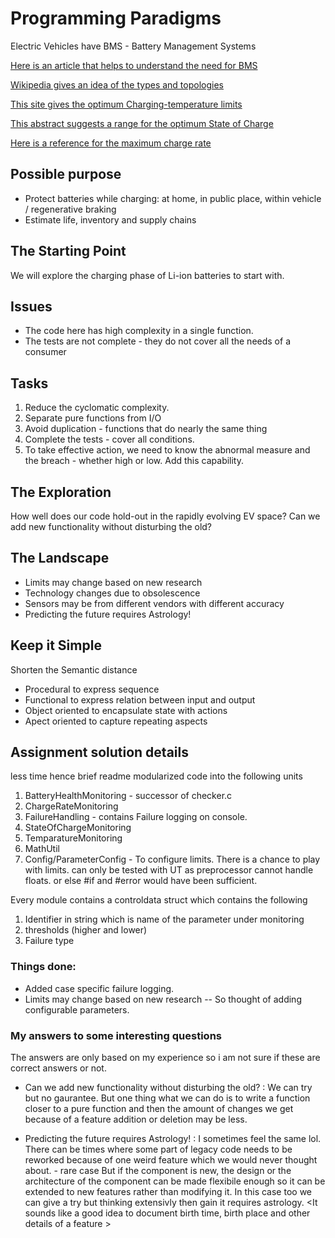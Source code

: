 # Programming Paradigms

Electric Vehicles have BMS - Battery Management Systems

[Here is an article that helps to understand the need for BMS](https://circuitdigest.com/article/battery-management-system-bms-for-electric-vehicles)

[Wikipedia gives an idea of the types and topologies](https://en.wikipedia.org/wiki/Battery_management_system)

[This site gives the optimum Charging-temperature limits](https://batteryuniversity.com/learn/article/charging_at_high_and_low_temperatures)

[This abstract suggests a range for the optimum State of Charge](https://www.sciencedirect.com/science/article/pii/S2352484719310911)

[Here is a reference for the maximum charge rate](https://www.electronics-notes.com/articles/electronic_components/battery-technology/li-ion-lithium-ion-charging.php#:~:text=Constant%20current%20charge:%20In%20the%20first%20stage%20of,rate%20of%20a%20maximum%20of%200.8C%20is%20recommended.)

## Possible purpose

- Protect batteries while charging:
at home, in public place, within vehicle / regenerative braking
- Estimate life, inventory and supply chains

## The Starting Point

We will explore the charging phase of Li-ion batteries to start with.

## Issues

- The code here has high complexity in a single function.
- The tests are not complete - they do not cover all the needs of a consumer

## Tasks

1. Reduce the cyclomatic complexity.
1. Separate pure functions from I/O
1. Avoid duplication - functions that do nearly the same thing
1. Complete the tests - cover all conditions.
1. To take effective action, we need to know
the abnormal measure and the breach -
whether high or low. Add this capability.

## The Exploration

How well does our code hold-out in the rapidly evolving EV space?
Can we add new functionality without disturbing the old?

## The Landscape

- Limits may change based on new research
- Technology changes due to obsolescence
- Sensors may be from different vendors with different accuracy
- Predicting the future requires Astrology!

## Keep it Simple

Shorten the Semantic distance

- Procedural to express sequence
- Functional to express relation between input and output
- Object oriented to encapsulate state with actions
- Apect oriented to capture repeating aspects

## Assignment solution details
less time hence brief readme 
modularized code into the following units
1. BatteryHealthMonitoring - successor of checker.c
2. ChargeRateMonitoring 
3. FailureHandling  - contains Failure logging on console. 
4. StateOfChargeMonitoring
5. TemparatureMonitoring
6. MathUtil
7. Config/ParameterConfig - To configure limits. There is a chance to play with limits. 
                            can only be tested with UT as preprocessor cannot handle floats.
                            or else #if and #error would have been sufficient.

Every module contains a controldata struct which contains the following
<Took the name from my regular practice but there can be a better name for this>
1. Identifier in string which is name of the parameter under monitoring
2. thresholds (higher and lower)
3. Failure type

### Things done:
- Added case specific failure logging.
- Limits may change based on new research -- So thought of adding configurable parameters.

### My answers to some interesting questions
The answers are only based on my experience so i am not sure if these are correct answers or not.
- Can we add new functionality without disturbing the old? :
 We can try but no gaurantee. But one thing what we can do is to write a function closer to a pure function and then the amount of changes we get because of a feature addition or deletion
 may be less.

- Predicting the future requires Astrology! : I sometimes feel the same lol.
    There can be times where some part of legacy code needs to be reworked because of one weird feature which we would never thought about. - rare case
    But if the component is new, the design or the architecture of the component can be made flexibile enough so it can be extended to new features rather than modifying it.
    In this case too we can give a try but thinking extensivly then gain it requires astrology.
    <It sounds like a good idea to document birth time, birth place and other details of a feature >

    










